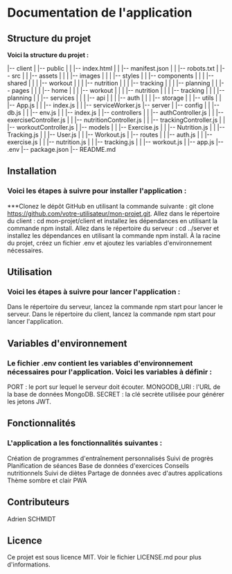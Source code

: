 # Documentation de l'application
## Structure du projet
**Voici la structure du projet :**

|-- client
|   |-- public
|   |   |-- index.html
|   |   |-- manifest.json
|   |   |-- robots.txt
|   |-- src
|   |   |-- assets
|   |   |   |-- images
|   |   |   |-- styles
|   |   |-- components
|   |   |   |-- shared
|   |   |   |-- workout
|   |   |   |-- nutrition
|   |   |   |-- tracking
|   |   |   |-- planning
|   |   |-- pages
|   |   |   |-- home
|   |   |   |-- workout
|   |   |   |-- nutrition
|   |   |   |-- tracking
|   |   |   |-- planning
|   |   |-- services
|   |   |   |-- api
|   |   |   |-- auth
|   |   |   |-- storage
|   |   |-- utils
|   |   |-- App.js
|   |   |-- index.js
|   |   |-- serviceWorker.js
|-- server
|   |-- config
|   |   |-- db.js
|   |   |-- env.js
|   |   |-- index.js
|   |-- controllers
|   |   |-- authController.js
|   |   |-- exerciseController.js
|   |   |-- nutritionController.js
|   |   |-- trackingController.js
|   |   |-- workoutController.js
|   |-- models
|   |   |-- Exercise.js
|   |   |-- Nutrition.js
|   |   |-- Tracking.js
|   |   |-- User.js
|   |   |-- Workout.js
|   |-- routes
|   |   |-- auth.js
|   |   |-- exercise.js
|   |   |-- nutrition.js
|   |   |-- tracking.js
|   |   |-- workout.js
|   |-- app.js
|-- .env
|-- package.json
|-- README.md

## Installation
### Voici les étapes à suivre pour installer l'application :

***Clonez le dépôt GitHub en utilisant la commande suivante : git clone https://github.com/votre-utilisateur/mon-projet.git.
Allez dans le répertoire du client : cd mon-projet/client et installez les dépendances en utilisant la commande npm install.
Allez dans le répertoire du serveur : cd ../server et installez les dépendances en utilisant la commande npm install.
À la racine du projet, créez un fichier .env et ajoutez les variables d'environnement nécessaires.

## Utilisation
### Voici les étapes à suivre pour lancer l'application :

Dans le répertoire du serveur, lancez la commande npm start pour lancer le serveur.
Dans le répertoire du client, lancez la commande npm start pour lancer l'application.

## Variables d'environnement
### Le fichier .env contient les variables d'environnement nécessaires pour l'application. Voici les variables à définir :

PORT : le port sur lequel le serveur doit écouter.
MONGODB_URI : l'URL de la base de données MongoDB.
SECRET : la clé secrète utilisée pour générer les jetons JWT.

## Fonctionnalités
### L'application a les fonctionnalités suivantes :

Création de programmes d'entraînement personnalisés
Suivi de progrès
Planification de séances
Base de données d'exercices
Conseils nutritionnels
Suivi de diètes
Partage de données avec d'autres applications
Thème sombre et clair
PWA

## Contributeurs
Adrien SCHMIDT

## Licence
Ce projet est sous licence MIT. Voir le fichier LICENSE.md pour plus d'informations.